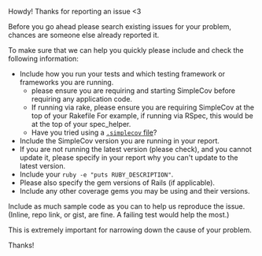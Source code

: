 Howdy! Thanks for reporting an issue <3

Before you go ahead please search existing issues for your problem, chances are someone else already reported it.

To make sure that we can help you quickly please include and check the following information:

 * Include how you run your tests and which testing framework or frameworks you are running.
    - please ensure you are requiring and starting SimpleCov before requiring any application code.
    - If running via rake, please ensure you are requiring SimpleCov at the top of your Rakefile
      For example, if running via RSpec, this would be at the top of your spec_helper.
    - Have you tried using a [`.simplecov` file](https://github.com/colszowka/simplecov#using-simplecov-for-centralized-config)?
 * Include the SimpleCov version you are running in your report.
 * If you are not running the latest version (please check), and you cannot update it,
   please specify in your report why you can't update to the latest version.
 * Include your `ruby -e "puts RUBY_DESCRIPTION"`.
 * Please also specify the gem versions of Rails (if applicable).
 * Include any other coverage gems you may be using and their versions.

Include as much sample code as you can to help us reproduce the issue. (Inline, repo link, or gist, are fine. A failing test would help the most.)

This is extremely important for narrowing down the cause of your problem.

Thanks!
